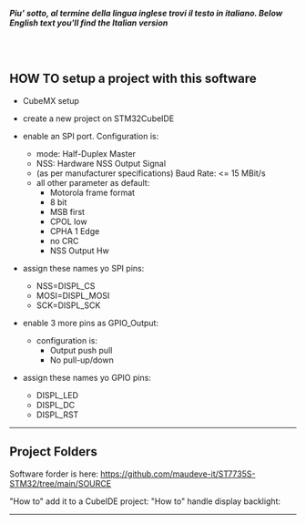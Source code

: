 _**Piu' sotto, al termine della lingua inglese trovi il testo in italiano. </i>**_
_**Below English text you'll find the Italian version</i>**_

<br>
<br>

## HOW TO setup a project with this software

- CubeMX setup

- create a new project on STM32CubeIDE
- enable an SPI port. Configuration is:
  - mode: Half-Duplex Master
  - NSS: Hardware NSS Output Signal
  - (as per manufacturer specifications) Baud Rate: <= 15 MBit/s  
  - all other parameter as default:
    - Motorola frame format
    - 8 bit
    - MSB first
    - CPOL low
    - CPHA 1 Edge
    - no CRC
    - NSS Output Hw
- assign these names yo SPI pins:
  - NSS=DISPL_CS
  - MOSI=DISPL_MOSI
  - SCK=DISPL_SCK
- enable 3 more pins as GPIO_Output:
  - configuration is:
    - Output push pull
    - No pull-up/down 
- assign these names yo GPIO pins:
  - DISPL_LED
  - DISPL_DC
  - DISPL_RST



---

## Project Folders

Software forder is here: https://github.com/maudeve-it/ST7735S-STM32/tree/main/SOURCE

"How to" add it to a CubeIDE project:
"How to" handle display backlight:

---
